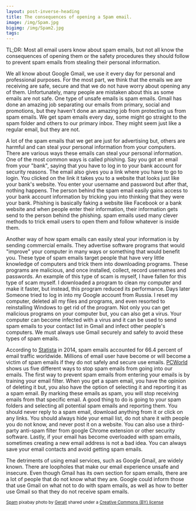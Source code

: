```yaml
---
layout: post-inverse-heading
title: The consequences of opening a Spam email.
image: /img/Spam.jpg
bigimg: /img/Spam2.jpg
tags:
---
```

TL;DR: Most all email users know about spam emails, but not all know the consequences of opening them or the safety procedures they
should follow to prevent spam emails from stealing their personal information.

We all know about Google Gmail, we use it every day for personal and professional purposes. For the most part, we think that the emails we are receiving are safe, secure and that we do not have worry about opening any of them. Unfortunately, many people are mistaken about this as some emails are not safe. One type of unsafe emails is spam emails. Gmail has done an amazing job separating our emails from primary, social and promotions, but they haven't done an amazing job from protecting us from spam emails. We get spam emails every day, some might go straight to the spam folder and others to our primary inbox. They might seem just like a regular email, but they are not.

 A lot of the spam emails that we get are just for advertising but, others are harmful and can steal your personal information from your computers. There are various ways these emails can steal your personal information. One of the most common ways is called phishing. Say you got an email from your "bank", saying that you have to log in to your bank account for security reasons. The email also gives you a link where you have to go to login. You clicked on the link it takes you to a website that looks just like your bank's website. You enter your username and password but after that, nothing happens. The person behind the spam email easily gains access to your bank account information by tricking you into thinking that they were your bank. Phishing is basically faking a website like Facebook or a bank website and when people enter their information, their information gets send to the person behind the phishing. spam emails used many clever methods to trick email users to open them and follow whatever is inside them.

 Another way of how spam emails can easily steal your information is by sending commercial emails. They advertise software programs that would "improve" your computer in many ways or something that would benefit you. These type of spam emails target people that have very little knowledge of computers and trick them into downloading programs. These programs are malicious, and once installed, collect, record usernames and passwords. An example of this type of scam is myself, I have fallen for this type of scam myself. I downloaded a program to clean my computer and make it faster, but instead, this program reduced its performance. Days later Someone tried to log in into my Google account from Russia. I reset my computer, deleted all my files and programs, and even resorted to reinstalling Windows to get rid of the program. Not only you can get malicious programs on your computer but, you can also get a virus. Your computer can become infected with a virus and it can be used to send spam emails to your contact list in Gmail and infect other people's computers. We must always use Gmail securely and safely to avoid these types of spam emails.

 According to [Statista](https://www.statista.com/statistics/420391/spam-email-traffic-share/) in 2014, spam emails accounted for 66.4 percent of email traffic worldwide.
 Millions of email user have become or will become a victim of spam emails if they do not safely and secure use emails. [PCWorld](http://www.pcworld.com/article/3072435/data-center-cloud/5-ways-to-stop-spam-from-invading-your-email.html) shows us five different ways to stop spam emails from going into our emails.
The first way to prevent spam emails from entering your emails is by training your email filter. When you get a spam email, you have the opinion of deleting it but, you also have the option of selecting it and reporting it as a spam email. By marking these emails as spam, you will stop receiving emails from that specific email. A good thing to do is going to your spam folders and selecting all potential spam emails and reporting them. You should never reply to a spam email, download anything from it or click on any links. You should always hide your email list, do not share it with people you do not know, and never post it on a website. You can also use a third-party anti-spam filter from google Chrome extension or other security software. Lastly, if your email has become overloaded with spam emails, sometimes creating a new email address is not a bad idea. You can always save your email contacts and avoid getting spam emails.

The detriments of using email services, such as Google Gmail, are widely known. There are loopholes that make our email experience unsafe and insecure. Even though Gmail has its own section for spam emails, there are a lot of people that do not know what they are. Google could inform those that use Gmail on what not to do with spam emails, as well as how to better use Gmail so that they do not receive spam emails.






























<small> <a title="Spam" href="https://pixabay.com/en/road-sign-attention-shield-stop-464656/">Spam</a> pixabay photo by <a href="https://pixabay.com/en/users/geralt-9301/">Geralt</a> shared under a <a href="https://creativecommons.org/licenses/by/2.0/">
Creative Commons (BY) license</a> </small>
